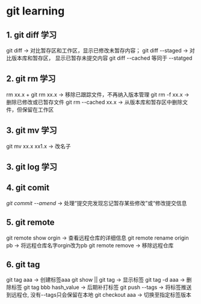 # git learning

## 1. git diff 学习
git diff          -> 对比暂存区和工作区，显示已修改未暂存内容；
git diff --staged -> 对比版本库和暂存区， 显示已暂存未提交内容
git diff --cached 等同于 --statged
## 2. git rm 学习
rm xx.x + git rm xx.x -> 移除已跟踪文件，不再纳入版本管理
git rm -f xx.x        -> 删除已修改或已暂存文件
git rm --cached xx.x  -> 从版本库和暂存区中删除文件，但保留在工作区

## 3. git mv 学习
git mv xx.x xx1.x  -> 改名子

## 3. git log 学习

## 4. git comit 
*git commit --amend* -> 处理“提交完发现忘记暂存某些修改”或“修改提交信息 

## 5. git remote
git remote  show orgin      -> 查看远程仓库的详细信息 
git remote rename origin pb -> 将远程仓库名字orgin改为pb
git remote remove           -> 移除远程仓库

## 6. git tag
git tag aaa -> 创建标签aaa
git show || git tag    -> 显示标签
git tag -d aaa         -> 删除标签
git tag bbb hash_value -> 后期补打标签
git push --tags        -> 将标签推送到远程仓, 没有--tags只会保留在本地
git checkout aaa       -> 切换至指定标签版本 
